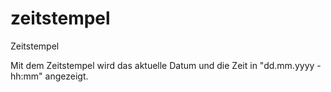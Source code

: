 # zeitstempel
Zeitstempel

Mit dem Zeitstempel wird das aktuelle Datum und die Zeit in "dd.mm.yyyy - hh:mm" angezeigt.
